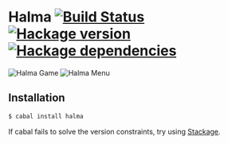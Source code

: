 # Halma [![Build Status][travis-image]][travis-url] [![Hackage version][hackage-image]][hackage-url] [![Hackage dependencies][hackage-deps-image]][hackage-deps-url]

![Halma Game][game-image]
![Halma Menu][menu-image]

[travis-image]: https://img.shields.io/travis/timjb/halma.svg
[travis-url]: http://travis-ci.org/timjb/halma
[hackage-image]: https://img.shields.io/hackage/v/halma.svg?style=flat
[hackage-url]: http://hackage.haskell.org/package/halma
[hackage-deps-image]: https://img.shields.io/hackage-deps/v/halma.svg?style=flat
[hackage-deps-url]: http://packdeps.haskellers.com/feed?needle=halma

[game-image]: https://cdn.rawgit.com/timjb/halma/master/images/halma-game.png
[menu-image]: https://cdn.rawgit.com/timjb/halma/master/images/halma-menu.png

## Installation

```bash
$ cabal install halma
```

If cabal fails to solve the version constraints, try using [Stackage](http://www.stackage.org/).

